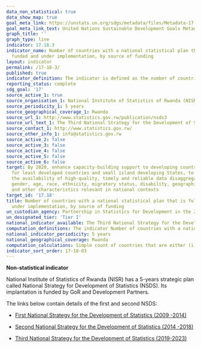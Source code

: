 ```yaml
---
data_non_statistical: true
data_show_map: true
goal_meta_link: https://unstats.un.org/sdgs/metadata/files/Metadata-17-18-03.pdf
goal_meta_link_text: United Nations Sustainable Development Goals Metadata (pdf 468kB)
graph_title: ''
graph_type: line
indicator: 17.18.3
indicator_name: Number of countries with a national statistical plan that is fully
  funded and under implementation, by source of funding
layout: indicator
permalink: /17-18-3/
published: true
indicator_definition: The indicator is defined as the number of countries with a national statistical plan that is fully funded and under implementation, as reported in the annual status reports on National Strategies for the Development of Statistics.  
reporting_status: complete
sdg_goal: '17'
source_active_1: true
source_organisation_1: National Institute of Statistics of Rwanda (NISR)
source_periodicity_1: 5 years
source_geographical_coverage_1: Rwanda
source_url_1: http://www.statistics.gov.rw/publication/nsds3
source_url_text_1: The Third National Strategy for the Development of Statistics (NSDS3)
source_contact_1: http://www.statistics.gov.rw/
source_other_info_1: info@statistics.gov.rw
source_active_2: false
source_active_3: false
source_active_4: false
source_active_5: false
source_active_6: false
target: By 2020, enhance capacity-building support to developing countries, including
  for least developed countries and small island developing States, to increase significantly
  the availability of high-quality, timely and reliable data disaggregated by income,
  gender, age, race, ethnicity, migratory status, disability, geographic location
  and other characteristics relevant in national contexts
target_id: '17.18'
title: Number of countries with a national statistical plan that is fully funded and
  under implementation, by source of funding
un_custodian_agency: Partnership in Statistics for Development in the 21st Century (PARIS21)
un_designated_tier: 'Tier I'
national_indicator_available: The Third National Strategy for the Development of Statistics (NSDS 3) 2019-2023 
computation_definitions: The indicator Number of countries with a national statistical plan that is fully funded and under implementation is based on the annual Status Report on National Strategies for the Development of Statistics (NSDS). In collaboration with its partners, PARIS21 reports on country progress in designing and implementing national statistical plans.
national_indicator_periodicity: 5 years
national_geographical_coverage: Rwanda
computation_calculations: Simple count of countries that are either (i) implementing a strategy, (ii) designing one or (iii) awaiting adoption of the strategy in the current year.
indicator_sort_order: 17-18-03
---
```

**Non-statistical indicator**

National Institute of Statistics of Rwanda (NISR) has a 5-years strategic plan called National Strategy for Development of Statistics (NSDS). Its implantation is funded by GoR and Development Partners.

The links below contain details of the first and second NSDS:
  
  * [First National Strategy for the Development of Statistics (2009 -2014)](http://statistics.gov.rw/publication/first-national-strategy-development-statistics-2009-2014)
  
  * [Second National Strategy for the Development of Statistics (2014 -2018)](http://statistics.gov.rw/publication/second-national-strategy-development-statistics-2014-2018)
  
  * [Third National Strategy for the Development of Statistics (2019-2023)](http://www.statistics.gov.rw/publication/nsds3)
